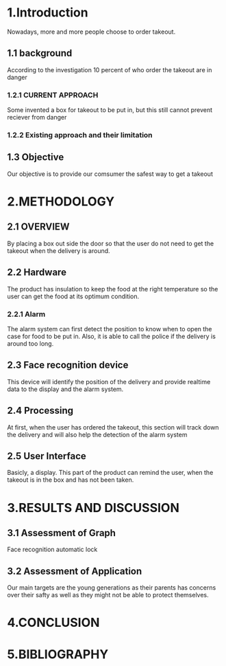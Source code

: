 # 1.Introduction  
Nowadays, more and more people choose to order takeout.

## 1.1 background  
According to the investigation 10 percent of who order the takeout are in danger

### 1.2.1 CURRENT APPROACH  
Some invented a box for takeout to be put in, but this still cannot prevent reciever from danger

### 1.2.2  Existing approach and their limitation  


## 1.3 Objective  
Our objective is to provide our comsumer the safest way to get a takeout

# 2.METHODOLOGY  
## 2.1 OVERVIEW 
By placing a box out side the door so that the user do not need to get the takeout when the delivery is around. 

## 2.2 Hardware  
The product has insulation to keep the food at the right temperature so the user can get the food at its optimum condition.

### 2.2.1 Alarm 
The alarm system can first detect the position to know when to open the case for food to be put in. Also, it is able to call the police if the delivery is around too long.

## 2.3 Face recognition device
This device will identify the position of the delivery and provide realtime data to the display and the alarm system.

## 2.4 Processing  
At first, when the user has ordered the takeout, this section will track down the delivery and will also help the detection of the alarm system

## 2.5 User Interface  
Basicly, a display. This part of the product can remind the user, when the takeout is in the box and has not been taken.

# 3.RESULTS AND DISCUSSION  
## 3.1 Assessment of Graph  
Face recognition
automatic lock

## 3.2 Assessment of Application  
Our main targets are the young generations as their parents has concerns over their safty as well as they might not be able to protect themselves.

# 4.CONCLUSION  

# 5.BIBLIOGRAPHY   

